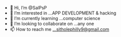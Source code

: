 - 👋 Hi, I’m @SalPsP
- 👀 I’m interested in ...APP DEVELOPMENT & hacking
- 🌱 I’m currently learning ...computer science
- 💞️ I’m looking to collaborate on ...any one
- 📫 How to reach me ...sitholephilly9@gmail.com

<!---
SalPsP/SalPsP is a ✨ special ✨ repository because its `README.md` (this file) appears on your GitHub profile.
You can click the Preview link to take a look at your changes.
--->
